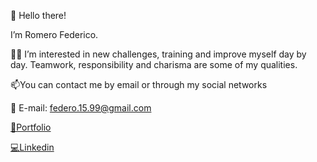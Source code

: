  👋 Hello there!
 
  I’m Romero Federico.
  
 👨‍💻 I’m interested in new challenges, training and improve myself day by day.
 Teamwork, responsibility and charisma are some of my qualities.
 
 📫You can contact me by email or through my social networks
 
 📧 E-mail: federo.15.99@gmail.com
 <p><a href="https://my-portfolio-rf.netlify.app/" target="_blank">💼Portfolio</a></p>
 <p><a href="https://www.linkedin.com/in/federico-romero-a42027235/" target="_blank">💻Linkedin</a></p>


